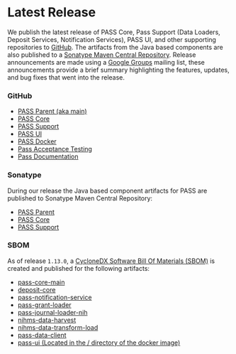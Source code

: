 # Latest Release

We publish the latest release of PASS Core, Pass Support (Data Loaders, Deposit Services, Notification Services), PASS UI, and other supporting repositories to [GitHub](https://github.com/eclipse-pass). The artifacts from the Java based components are also published to a [Sonatype Maven Central Repository](https://central.sonatype.com/artifact/org.eclipse.pass/eclipse-pass-parent). Release announcements are made using a [Google Groups](https://groups.google.com/g/pass-general) mailing list, these announcements provide a brief summary highlighting the features, updates, and bug fixes that went into the release.

### GitHub

* [PASS Parent (aka main)](https://github.com/eclipse-pass/main/releases)
* [PASS Core](https://github.com/eclipse-pass/pass-core/releases)
* [PASS Support](https://github.com/eclipse-pass/pass-support/releases)
* [PASS UI](https://github.com/eclipse-pass/pass-ui/releases)
* [PASS Docker](https://github.com/eclipse-pass/pass-docker/releases)
* [Pass Acceptance Testing](https://github.com/eclipse-pass/pass-acceptance-testing/releases)
* [Pass Documentation](https://github.com/eclipse-pass/pass-documentation/releases)

### Sonatype

During our release the Java based component artifacts for PASS are published to Sonatype Maven Central Repository:

* [PASS Parent](https://central.sonatype.com/artifact/org.eclipse.pass/eclipse-pass-parent)
* [PASS Core](https://central.sonatype.com/artifact/org.eclipse.pass/pass-core)
* [PASS Support](https://central.sonatype.com/artifact/org.eclipse.pass/pass-support)

### SBOM

As of release `1.13.0`, a [CycloneDX Software Bill Of Materials (SBOM)](https://cyclonedx.org/specification/overview/) is created and published for the following artifacts:

* [pass-core-main](https://repo1.maven.org/maven2/org/eclipse/pass/pass-core-main/)
* [deposit-core](https://repo1.maven.org/maven2/org/eclipse/pass/deposit/deposit-core/)
* [pass-notification-service](https://repo1.maven.org/maven2/org/eclipse/pass/pass-notification-service/)
* [pass-grant-loader](https://repo1.maven.org/maven2/org/eclipse/pass/pass-grant-loader/)
* [pass-journal-loader-nih](https://repo1.maven.org/maven2/org/eclipse/pass/pass-journal-loader-nih/)
* [nihms-data-harvest](https://repo1.maven.org/maven2/org/eclipse/pass/nihms-data-harvest/)
* [nihms-data-transform-load](https://repo1.maven.org/maven2/org/eclipse/pass/nihms-data-transform-load/)
* [pass-data-client](https://repo1.maven.org/maven2/org/eclipse/pass/pass-data-client/)
* [pass-ui (Located in the / directory of the docker image)](https://github.com/eclipse-pass/pass-ui/pkgs/container/pass-ui)
